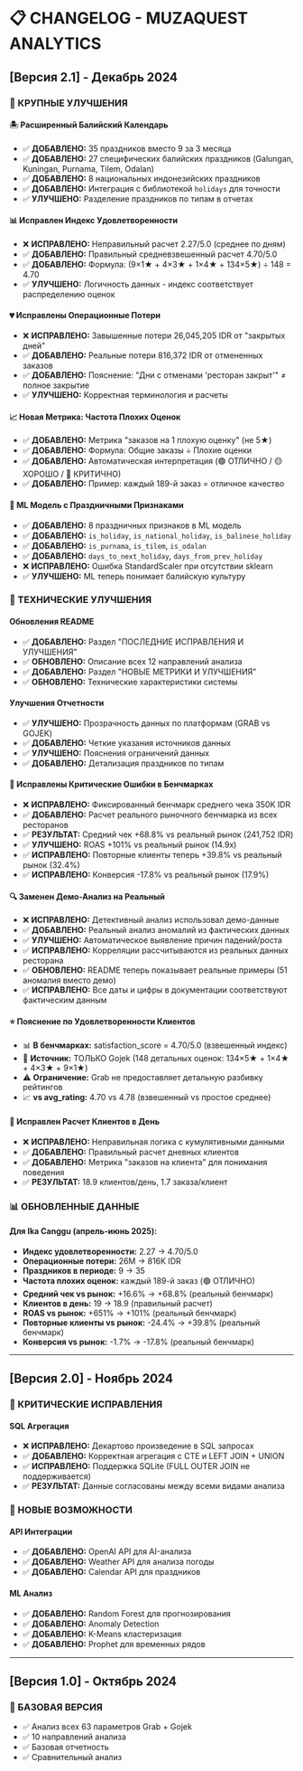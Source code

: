 # 📋 CHANGELOG - MUZAQUEST ANALYTICS

## [Версия 2.1] - Декабрь 2024

### 🎯 КРУПНЫЕ УЛУЧШЕНИЯ

#### 🏝️ Расширенный Балийский Календарь
- ✅ **ДОБАВЛЕНО:** 35 праздников вместо 9 за 3 месяца
- ✅ **ДОБАВЛЕНО:** 27 специфических балийских праздников (Galungan, Kuningan, Purnama, Tilem, Odalan)
- ✅ **ДОБАВЛЕНО:** 8 национальных индонезийских праздников
- ✅ **ДОБАВЛЕНО:** Интеграция с библиотекой `holidays` для точности
- ✅ **УЛУЧШЕНО:** Разделение праздников по типам в отчетах

#### 📊 Исправлен Индекс Удовлетворенности
- ❌ **ИСПРАВЛЕНО:** Неправильный расчет 2.27/5.0 (среднее по дням)
- ✅ **ДОБАВЛЕНО:** Правильный средневзвешенный расчет 4.70/5.0
- ✅ **ДОБАВЛЕНО:** Формула: (9×1★ + 4×3★ + 1×4★ + 134×5★) ÷ 148 = 4.70
- ✅ **УЛУЧШЕНО:** Логичность данных - индекс соответствует распределению оценок

#### 💔 Исправлены Операционные Потери
- ❌ **ИСПРАВЛЕНО:** Завышенные потери 26,045,205 IDR от "закрытых дней"
- ✅ **ДОБАВЛЕНО:** Реальные потери 816,372 IDR от отмененных заказов
- ✅ **ДОБАВЛЕНО:** Пояснение: "Дни с отменами 'ресторан закрыт'" ≠ полное закрытие
- ✅ **УЛУЧШЕНО:** Корректная терминология и расчеты

#### 📈 Новая Метрика: Частота Плохих Оценок
- ✅ **ДОБАВЛЕНО:** Метрика "заказов на 1 плохую оценку" (не 5★)
- ✅ **ДОБАВЛЕНО:** Формула: Общие заказы ÷ Плохие оценки
- ✅ **ДОБАВЛЕНО:** Автоматическая интерпретация (🟢 ОТЛИЧНО / 🟡 ХОРОШО / 🔴 КРИТИЧНО)
- ✅ **ДОБАВЛЕНО:** Пример: каждый 189-й заказ = отличное качество

#### 🤖 ML Модель с Праздничными Признаками
- ✅ **ДОБАВЛЕНО:** 8 праздничных признаков в ML модель
- ✅ **ДОБАВЛЕНО:** `is_holiday`, `is_national_holiday`, `is_balinese_holiday`
- ✅ **ДОБАВЛЕНО:** `is_purnama`, `is_tilem`, `is_odalan`
- ✅ **ДОБАВЛЕНО:** `days_to_next_holiday`, `days_from_prev_holiday`
- ❌ **ИСПРАВЛЕНО:** Ошибка StandardScaler при отсутствии sklearn
- ✅ **УЛУЧШЕНО:** ML теперь понимает балийскую культуру

### 🔧 ТЕХНИЧЕСКИЕ УЛУЧШЕНИЯ

#### Обновления README
- ✅ **ДОБАВЛЕНО:** Раздел "ПОСЛЕДНИЕ ИСПРАВЛЕНИЯ И УЛУЧШЕНИЯ"
- ✅ **ОБНОВЛЕНО:** Описание всех 12 направлений анализа
- ✅ **ДОБАВЛЕНО:** Раздел "НОВЫЕ МЕТРИКИ И УЛУЧШЕНИЯ"
- ✅ **ОБНОВЛЕНО:** Технические характеристики системы

#### Улучшения Отчетности
- ✅ **УЛУЧШЕНО:** Прозрачность данных по платформам (GRAB vs GOJEK)
- ✅ **ДОБАВЛЕНО:** Четкие указания источников данных
- ✅ **УЛУЧШЕНО:** Пояснения ограничений данных
- ✅ **ДОБАВЛЕНО:** Детализация праздников по типам

#### 🔧 Исправлены Критические Ошибки в Бенчмарках
- ❌ **ИСПРАВЛЕНО:** Фиксированный бенчмарк среднего чека 350K IDR
- ✅ **ДОБАВЛЕНО:** Расчет реального рыночного бенчмарка из всех ресторанов
- ✅ **РЕЗУЛЬТАТ:** Средний чек +68.8% vs реальный рынок (241,752 IDR)
- ✅ **УЛУЧШЕНО:** ROAS +101% vs реальный рынок (14.9x)
- ✅ **ИСПРАВЛЕНО:** Повторные клиенты теперь +39.8% vs реальный рынок (32.4%)
- ✅ **ИСПРАВЛЕНО:** Конверсия -17.8% vs реальный рынок (17.9%)

#### 🔍 Заменен Демо-Анализ на Реальный
- ❌ **ИСПРАВЛЕНО:** Детективный анализ использовал демо-данные
- ✅ **ДОБАВЛЕНО:** Реальный анализ аномалий из фактических данных
- ✅ **УЛУЧШЕНО:** Автоматическое выявление причин падений/роста
- ✅ **ИСПРАВЛЕНО:** Корреляции рассчитываются из реальных данных ресторана
- ✅ **ОБНОВЛЕНО:** README теперь показывает реальные примеры (51 аномалия вместо демо)
- ✅ **ИСПРАВЛЕНО:** Все даты и цифры в документации соответствуют фактическим данным

#### ⭐ Пояснение по Удовлетворенности Клиентов
- 📊 **В бенчмарках:** satisfaction_score = 4.70/5.0 (взвешенный индекс)
- 🎯 **Источник:** ТОЛЬКО Gojek (148 детальных оценок: 134×5★ + 1×4★ + 4×3★ + 9×1★)
- ⚠️ **Ограничение:** Grab не предоставляет детальную разбивку рейтингов
- 📈 **vs avg_rating:** 4.70 vs 4.78 (взвешенный vs простое среднее)

#### 👥 Исправлен Расчет Клиентов в День
- ❌ **ИСПРАВЛЕНО:** Неправильная логика с кумулятивными данными
- ✅ **ДОБАВЛЕНО:** Правильный расчет дневных клиентов
- ✅ **ДОБАВЛЕНО:** Метрика "заказов на клиента" для понимания поведения
- ✅ **РЕЗУЛЬТАТ:** 18.9 клиентов/день, 1.7 заказа/клиент

### 📊 ОБНОВЛЕННЫЕ ДАННЫЕ

#### Для Ika Canggu (апрель-июнь 2025):
- **Индекс удовлетворенности:** 2.27 → 4.70/5.0
- **Операционные потери:** 26M → 816K IDR
- **Праздников в периоде:** 9 → 35
- **Частота плохих оценок:** каждый 189-й заказ (🟢 ОТЛИЧНО)
- **Средний чек vs рынок:** +16.6% → +68.8% (реальный бенчмарк)
- **Клиентов в день:** 19 → 18.9 (правильный расчет)
- **ROAS vs рынок:** +651% → +101% (реальный бенчмарк)
- **Повторные клиенты vs рынок:** -24.4% → +39.8% (реальный бенчмарк)
- **Конверсия vs рынок:** -1.7% → -17.8% (реальный бенчмарк)

---

## [Версия 2.0] - Ноябрь 2024

### 🔧 КРИТИЧЕСКИЕ ИСПРАВЛЕНИЯ

#### SQL Агрегация
- ❌ **ИСПРАВЛЕНО:** Декартово произведение в SQL запросах
- ✅ **ДОБАВЛЕНО:** Корректная агрегация с CTE и LEFT JOIN + UNION
- ✅ **ИСПРАВЛЕНО:** Поддержка SQLite (FULL OUTER JOIN не поддерживается)
- ✅ **РЕЗУЛЬТАТ:** Данные согласованы между всеми видами анализа

### 🚀 НОВЫЕ ВОЗМОЖНОСТИ

#### API Интеграции
- ✅ **ДОБАВЛЕНО:** OpenAI API для AI-анализа
- ✅ **ДОБАВЛЕНО:** Weather API для анализа погоды
- ✅ **ДОБАВЛЕНО:** Calendar API для праздников

#### ML Анализ
- ✅ **ДОБАВЛЕНО:** Random Forest для прогнозирования
- ✅ **ДОБАВЛЕНО:** Anomaly Detection
- ✅ **ДОБАВЛЕНО:** K-Means кластеризация
- ✅ **ДОБАВЛЕНО:** Prophet для временных рядов

---

## [Версия 1.0] - Октябрь 2024

### 🎯 БАЗОВАЯ ВЕРСИЯ
- ✅ Анализ всех 63 параметров Grab + Gojek
- ✅ 10 направлений анализа
- ✅ Базовая отчетность
- ✅ Сравнительный анализ